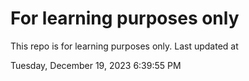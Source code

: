 # For learning purposes only
This repo is for learning purposes only.
Last updated at

Tuesday, December 19, 2023 6:39:55 PM

